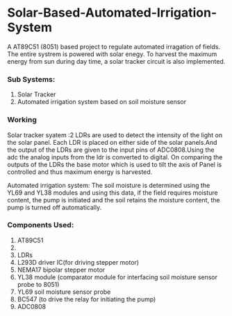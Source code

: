 # Solar-Based-Automated-Irrigation-System
A AT89C51 (8051) based project to regulate automated irragation of fields. The entire systrem is powered with solar enegy. To harvest the maximum energy from sun during day time, a solar tracker circuit is also implemented.
### Sub Systems:
 <ol>
  <li>Solar Tracker</li>
  <li>Automated irrigation system based on soil moisture sensor</li>
 </ol>

### Working
Solar tracker syatem :2 LDRs are used to detect the intensity of the light on the solar panel. Each LDR is placed on either side of the solar panels.And the output of the LDRs are given to the input pins of ADC0808.Using the adc the analog inputs from the ldr is converted to digital. On comparing the outputs of the LDRs the base motor which is used to tilt the axis of Panel is controlled and thus maximum energy is harvested.

Automated irrigation system: The soil moisture is determined using the YL69 and YL38 modules and using this data, if the field requires moisture content, the pump is initiated and  the soil retains the moisture content, the pump is turned off automatically.


### Components Used:
<ol>
 <li>AT89C51<li>
 <li>LDRs</li>
 <li>L293D driver IC(for driving stepper motor)</li>
 <li>NEMA17 bipolar stepper motor</li>
 <li>YL38 module (comparator module for interfacing soil moisture sensor probe to 8051)</li>
 <li>YL69 soil moisture sensor probe</li>
 <li>BC547 (to drive the relay for initiating the pump)</li>
 <li>ADC0808</li>
